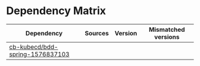# Dependency Matrix

Dependency | Sources | Version | Mismatched versions
---------- | ------- | ------- | -------------------
[cb-kubecd/bdd-spring-1576837103](https://github.com/cb-kubecd/bdd-spring-1576837103.git) |  | []() | 
